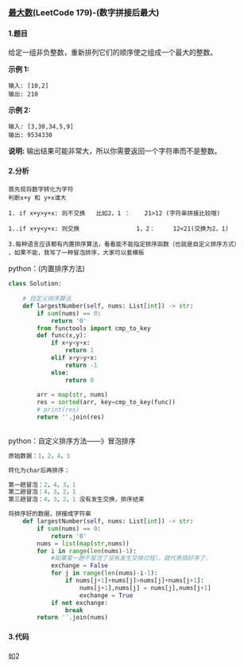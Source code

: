 ### [最大数](https://leetcode-cn.com/problems/largest-number/)(LeetCode 179)-(数字拼接后最大)

#### 1.题目

给定一组非负整数，重新排列它们的顺序使之组成一个最大的整数。

**示例 1:**

```
输入: [10,2]
输出: 210
```

**示例 2:**

```
输入: [3,30,34,5,9]
输出: 9534330
```

**说明:** 输出结果可能非常大，所以你需要返回一个字符串而不是整数。

#### 2.分析

```
首先现将数字转化为字符
判断x+y 和 y+x谁大

1. if x+y>y+x: 则不交换   比如2，1 ：    21>12 (字符串拼接比较哦)

1..if x+y<y+x: 则交换                1，2：     12<21(交换为2，1)

3.每种语言应该都有内置排序算法，看看能不能指定排序函数（也就是自定义排序方式）
，如果不能，我写了一种冒泡排序，大家可以套模板
```

python：(内置排序方法)

```python
class Solution:
    
    # 自定义排序算法
    def largestNumber(self, nums: List[int]) -> str:
        if sum(nums) == 0:
            return '0'
        from functools import cmp_to_key
        def func(x,y):
            if x+y<y+x:
                return 1
            elif x+y>y+x:
                return -1
            else:
                return 0
        
        arr = map(str, nums)
        res = sorted(arr, key=cmp_to_key(func))
        # print(res)
        return ''.join(res)
        
```

python：自定义排序方法——》冒泡排序

```python
原始数据：1，2，4，3

转化为char后再排序：

第一趟冒泡：2，4，3，1
第二趟冒泡：4，3，2，1
第三趟冒泡：4，3，2，1 没有发生交换，排序结束

将排序好的数据，拼接成字符串
    def largestNumber(self, nums: List[int]) -> str:
        if sum(nums) == 0:
            return '0'
        nums = list(map(str,nums))
        for i in range(len(nums)-1):
            #如果某一趟不冒泡了没有发生交换过程），就代表排好序了，
            exchange = False
            for j in range(len(nums)-i-1):
                if nums[j+1]+nums[j]>nums[j]+nums[j+1]:
                    nums[j+1],nums[j] = nums[j],nums[j+1]
                    exchange = True
            if not exchange:
                break
        return ''.join(nums)
```

#### 3.代码

如2